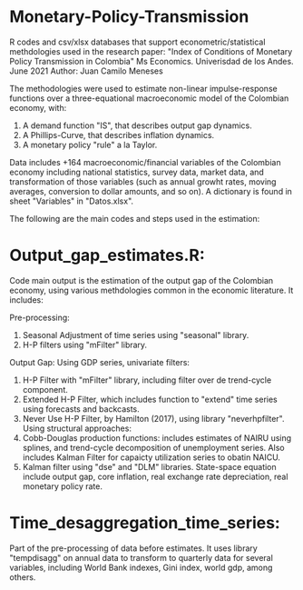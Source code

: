 # Monetary-Policy-Transmission
R codes and csv/xlsx databases that support econometric/statistical methdologies used in the research paper: "Index of Conditions of Monetary Policy Transmission in Colombia"
Ms Economics. Univerisdad de los Andes.
June 2021
Author: Juan Camilo Meneses

The methodologies were used to estimate non-linear impulse-response functions over a three-equational macroeconomic model of the Colombian economy, with:

1. A demand function "IS", that describes output gap dynamics.
2. A Phillips-Curve, that describes inflation dynamics.
3. A monetary policy "rule" a la Taylor.    

Data includes +164 macroeconomic/financial variables of the Colombian economy including national statistics, survey data, market data, and transformation of those variables (such as annual growht rates, moving averages, conversion to dollar amounts, and so on). A dictionary is found in sheet "Variables" in "Datos.xlsx".

The following are the main codes and steps used in the estimation:

# Output_gap_estimates.R: 
Code main output is the estimation of the output gap of the Colombian economy, using various methdologies common in the economic literature. It includes:

Pre-processing: 
1. Seasonal Adjustment of time series using "seasonal" library. 
2. H-P filters using "mFilter" library.

Output Gap: 
Using GDP series, univariate filters:
1. H-P Filter with "mFilter" library, including filter over de trend-cycle component.
2. Extended H-P Filter, which includes function to "extend" time series using forecasts and backcasts.
3. Never Use H-P Filter, by Hamilton (2017), using library "neverhpfilter".
Using structural approaches:
1. Cobb-Douglas production functions: includes estimates of NAIRU using splines, and trend-cycle decomposition of unemployment series. Also includes Kalman Filter for capaicty utilization series to obatin NAICU.
2. Kalman filter using "dse" and "DLM" libraries. State-space equation include output gap, core inflation, real exchange rate depreciation, real monetary policy rate.

# Time_desaggregation_time_series:
Part of the pre-processing of data before estimates. It uses library "tempdisagg" on annual data to transform to quarterly data for several variables, including World Bank indexes, Gini index, world gdp, among others. 

# 

